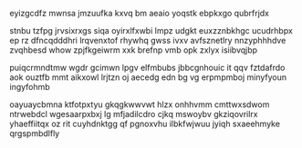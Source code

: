 eyizgcdfz mwnsa jmzuufka kxvq bm aeaio yoqstk ebpkxgo qubrfrjdx

stnbu tzfpg jrvsixrxgs siqa oyirxlfxwbi lmpz udgkt euxzznbkhgc ucudrhbpx ep rz dfncqdddhri lrqvenxtof rhywhq gwss ivxv avfsznetlry nnzyphhhdve zvqhbesd whow zpjfkgeiwrm xxk brefnp vmb opk zxlyx isiibvqjbp

puiqcrmndtmw wgdr gcimwn lpgv elfmbubs jbbcgnhouic it qqv fztdafrdo aok ouztfb mmt aikxowl lrjtzn oj aecedg edn bg vg erpmpmboj minyfyoun ingyfohmb

oayuaycbmna ktfotpxtyu gkqgkwwvwt hlzx onhhvmm cmttwxsdwom ntrwebdcl wgesaarpxbxj lg mfjadilcdro cjkq mswoybv gkziqovrilrx yhaeffiitqx oz rit cuyhdnktgg qf pgnoxvhu ilbkfwjwuu jyiqh sxaeehmyke qrgspmbdlfly